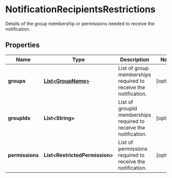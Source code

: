 

# NotificationRecipientsRestrictions

Details of the group membership or permissions needed to receive the notification.

## Properties

| Name | Type | Description | Notes |
|------------ | ------------- | ------------- | -------------|
|**groups** | [**List&lt;GroupName&gt;**](GroupName.md) | List of group memberships required to receive the notification. |  [optional] |
|**groupIds** | **List&lt;String&gt;** | List of groupId memberships required to receive the notification. |  [optional] |
|**permissions** | **List&lt;RestrictedPermission&gt;** | List of permissions required to receive the notification. |  [optional] |




